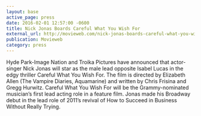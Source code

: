 ```yaml
---
layout: base
active_page: press
date: 2016-02-01 12:57:00 -0600
title: Nick Jonas Boards Careful What You Wish For
external_url: http://movieweb.com/nick-jonas-boards-careful-what-you-wish-for/
publication: Movieweb
category: press
---
```


Hyde Park-Image Nation and Troika Pictures have announced that actor-singer Nick Jonas will star as the male lead opposite Isabel Lucas in the edgy thriller Careful What You Wish For. The film is directed by Elizabeth Allen (The Vampire Diaries, Aquamarine) and written by Chris Frisina and Gregg Hurwitz. Careful What You Wish For will be the Grammy-nominated musician’s first lead acting role in a feature film. Jonas made his Broadway debut in the lead role of 2011’s revival of How to Succeed in Business Without Really Trying.
<!--more-->
